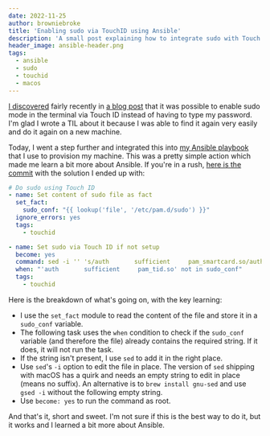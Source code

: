 ```yaml
---
date: 2022-11-25
author: browniebroke
title: 'Enabling sudo via TouchID using Ansible'
description: 'A small post explaining how to integrate sudo with Touch ID on Mac.'
header_image: ansible-header.png
tags:
  - ansible
  - sudo
  - touchid
  - macos
---
```


[I discovered](/tils/sudo-with-touchid-on-macos/) fairly recently in [a blog post](https://it.digitaino.com/use-touchid-to-authenticate-sudo-on-macos/) that it was possible to enable sudo mode in the terminal via Touch ID instead of having to type my password. I'm glad I wrote a TIL about it because I was able to find it again very easily and do it again on a new machine.

Today, I went a step further and integrated this into [my Ansible playbook](/tils/provisioning-my-mac-with-ansible/) that I use to provision my machine. This was a pretty simple action which made me learn a bit more about Ansible. If you're in a rush, [here is the commit](https://github.com/browniebroke/mac-ansible/commit/0235430ab45f5519aa97d3df317d3a61a405c546) with the solution I ended up with:

```yaml
# Do sudo using Touch ID
- name: Set content of sudo file as fact
  set_fact:
    sudo_conf: "{{ lookup('file', '/etc/pam.d/sudo') }}"
  ignore_errors: yes
  tags:
    - touchid

- name: Set sudo via Touch ID if not setup
  become: yes
  command: sed -i '' 's/auth       sufficient     pam_smartcard.so/auth       sufficient     pam_smartcard.so\nauth       sufficient     pam_tid.so/g' /etc/pam.d/sudo
  when: "'auth       sufficient     pam_tid.so' not in sudo_conf"
  tags:
    - touchid
```

Here is the breakdown of what's going on, with the key learning:

- I use the `set_fact` module to read the content of the file and store it in a `sudo_conf` variable.
- The following task uses the `when` condition to check if the `sudo_conf` variable (and therefore the file) already contains the required string. If it does, it will not run the task.
- If the string isn't present, I use `sed` to add it in the right place.
- Use `sed`'s `-i` option to edit the file in place. The version of `sed` shipping with macOS has a quirk and needs an empty string to edit in place (means no suffix). An alternative is to `brew install gnu-sed` and use `gsed -i` without the following empty string.
- Use `become: yes` to run the command as root.

And that's it, short and sweet. I'm not sure if this is the best way to do it, but it works and I learned a bit more about Ansible.
